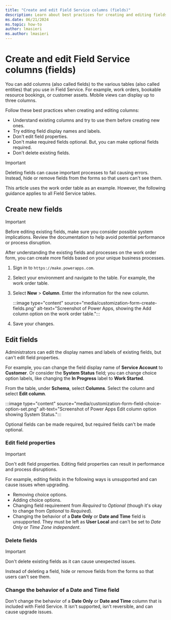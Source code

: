 ```yaml
---
title: "Create and edit Field Service columns (fields)"
description: Learn about best practices for creating and editing fields in Dynamics 365 Field Service.
ms.date: 06/21/2024
ms.topic: how-to
author: lmasieri
ms.author: lmasieri
---
```


# Create and edit Field Service columns (fields)

You can add columns (also called fields) to the various tables (also called entities) that you use in Field Service. For example, work orders, bookable resource bookings, or customer assets. Mobile views can display up to three columns.

Follow these best practices when creating and editing columns:

- Understand existing columns and try to use them before creating new ones.
- Try editing field display names and labels.
- Don't edit field properties.
- Don't make required fields optional. But, you can make optional fields required.
- Don't delete existing fields.

> [!Important]
> Deleting fields can cause important processes to fail causing errors. Instead, hide or remove fields from the forms so that users can't see them.

This article uses the work order table as an example. However, the following guidance applies to all Field Service tables.

## Create new fields

> [!Important]
> Before editing existing fields, make sure you consider possible system implications. Review the documentation to help avoid potential performance or process disruption.

After understanding the existing fields and processes on the work order form, you can create more fields based on your unique business processes.

1. Sign in to `https://make.powerapps.com`.

1. Select your environment and navigate to the table. For example, the work order table.

1. Select **New** > **Column**. Enter the information for the new column.

   :::image type="content" source="media/customization-form-create-fields.png" alt-text="Screenshot of Power Apps, showing the Add column option on the work order table.":::

1. Save your changes.

## Edit fields

Administrators can edit the display names and labels of existing fields, but can't edit field properties.

For example, you can change the field display name of **Service Account** to **Customer**. Or consider the **System Status** field; you can change choice option labels, like changing the **In Progress** label to **Work Started**.

From the table, under **Schema**, select **Columns**. Select the column and select **Edit column**.

:::image type="content" source="media/customization-form-field-choice-option-set.png" alt-text="Screenshot of Power Apps Edit column option showing System Status.":::

Optional fields can be made required, but required fields can't be made optional.

### Edit field properties

> [!IMPORTANT]
> Don't edit field properties. Editing field properties can result in performance and process disruptions.

For example, editing fields in the following ways is unsupported and can cause issues when upgrading.

- Removing choice options.
- Adding choice options.
- Changing field requirement from _Required_ to _Optional_ (though it's okay to change from *Optional* to *Required*).
- Changing the behavior of a **Date Only** or **Date and Time** field is unsupported. They must be left as **User Local** and can't be set to _Date Only_ or _Time Zone independent_.

### Delete fields

> [!IMPORTANT]
> Don't delete existing fields as it can cause unexpected issues.

Instead of deleting a field, hide or remove fields from the forms so that users can't see them.

### Change the behavior of a Date and Time field

Don't change the behavior of a **Date Only** or **Date and Time** column that is included with Field Service. It isn't supported, isn't reversible, and can cause upgrade issues.
